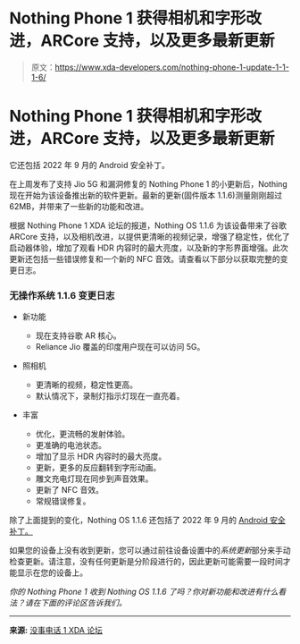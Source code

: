 # Nothing Phone 1 获得相机和字形改进，ARCore 支持，以及更多最新更新

> 原文：<https://www.xda-developers.com/nothing-phone-1-update-1-1-1-6/>

# Nothing Phone 1 获得相机和字形改进，ARCore 支持，以及更多最新更新

它还包括 2022 年 9 月的 Android 安全补丁。

在上周发布了支持 Jio 5G 和漏洞修复的 Nothing Phone 1 的小更新后，Nothing 现在开始为该设备推出新的软件更新。最新的更新(固件版本 1.1.6)测量刚刚超过 62MB，并带来了一些新的功能和改进。

根据 Nothing Phone 1 XDA 论坛的报道，Nothing OS 1.1.6 为该设备带来了谷歌 ARCore 支持，以及相机改进，以提供更清晰的视频记录，增强了稳定性，优化了启动器体验，增加了观看 HDR 内容时的最大亮度，以及新的字形界面增强。此次更新还包括一些错误修复和一个新的 NFC 音效。请查看以下部分以获取完整的变更日志。

### 无操作系统 1.1.6 变更日志

*   新功能
    *   现在支持谷歌 AR 核心。
    *   Reliance Jio 覆盖的印度用户现在可以访问 5G。

*   照相机
    *   更清晰的视频，稳定性更高。
    *   默认情况下，录制灯指示灯现在一直亮着。

*   丰富
    *   优化，更流畅的发射体验。
    *   更准确的电池状态。
    *   增加了显示 HDR 内容时的最大亮度。
    *   更新，更多的反应翻转到字形动画。
    *   雕文充电灯现在同步到声音效果。
    *   更新了 NFC 音效。
    *   常规错误修复。

除了上面提到的变化，Nothing OS 1.1.6 还包括了 2022 年 9 月的 [Android 安全补丁。](https://www.xda-developers.com/september-2022-android-security-update/)

如果您的设备上没有收到更新，您可以通过前往设备设置中的*系统更新*部分来手动检查更新。请注意，没有任何更新是分阶段进行的，因此更新可能需要一段时间才能显示在您的设备上。

*你的 Nothing Phone 1 收到 Nothing OS 1.1.6 了吗？你对新功能和改进有什么看法？请在下面的评论区告诉我们。*

* * *

**来源:** [没事电话 1 XDA 论坛](https://forum.xda-developers.com/t/np1-update-1-1-6-is-out.4510417/)